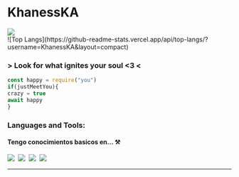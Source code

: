 # KhanessKA

<img src="https://discord.c99.nl/widget/theme-4/898444313049042974.png" />
<br/>
![Top Langs](https://github-readme-stats.vercel.app/api/top-langs/?username=KhanessKA&layout=compact)

### > Look for what ignites your soul <3 <
``` js
const happy = require("you")
if(justMeetYou){
crazy = true
await happy
}

```


### Languages and Tools:

<h4>Tengo conocimientos basicos en... ⚒</h4>


<p >

<img src="https://img.shields.io/badge/html5%20-%23e34f26.svg?&style=for-the-badge&logo=html5&logoColor=white" />&nbsp;&nbsp;<img src="https://img.shields.io/badge/CSS3-1572B6?&style=for-the-badge&logo=css3&logoColor=white" />&nbsp;&nbsp;<img src="https://img.shields.io/badge/JavaScript-F7DF1E?style=for-the-badge&logo=javascript&logoColor=black" />&nbsp;&nbsp;<img src="https://img.shields.io/badge/node.js%20-%23339933.svg?&style=for-the-badge&logo=node.js&logoColor=white" />&nbsp;&nbsp;

</p>


---




